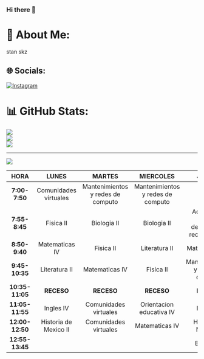 ### Hi there 👋

<!--
**jellyabi/jellyabi** is a ✨ _special_ ✨ repository because its `README.md` (this file) appears on your GitHub profile.

Here are some ideas to get you started:

- 🔭 I’m currently working on ...
- 🌱 I’m currently learning ...
- 👯 I’m looking to collaborate on ...
- 🤔 I’m looking for help with ...
- 💬 Ask me about ...
- 📫 How to reach me: ...
- 😄 Pronouns: ...
- ⚡ Fun fact: ...
-->

# 💫 About Me:
stan skz


## 🌐 Socials:
[![Instagram](https://img.shields.io/badge/Instagram-%23E4405F.svg?logo=Instagram&logoColor=white)](https://instagram.com/jelly_abii) 
# 📊 GitHub Stats:
![](https://github-readme-stats.vercel.app/api?username=jellyabi&theme=dark&hide_border=false&include_all_commits=false&count_private=false)<br/>
![](https://github-readme-streak-stats.herokuapp.com/?user=jellyabi&theme=dark&hide_border=false)<br/>
![](https://github-readme-stats.vercel.app/api/top-langs/?username=jellyabi&theme=dark&hide_border=false&include_all_commits=false&count_private=false&layout=compact)

---
[![](https://visitcount.itsvg.in/api?id=jellyabi&icon=0&color=0)](https://visitcount.itsvg.in)

<!-- Proudly created with GPRM ( https://gprm.itsvg.in ) -->

|     **HORA**    |        **LUNES**       |             **MARTES**             |            **MIERCOLES**           |                     **JUEVES**                    |             **VIERNES**            |
|:---------------:|:----------------------:|:----------------------------------:|:----------------------------------:|:-------------------------------------------------:|:----------------------------------:|
|  **7:00-7:50**  | Comunidades  virtuales | Mantenimientos y  redes de computo | Mantenimientos y  redes de computo |                     Fisica II                     | Mantenimientos y  redes de computo |
|  **7:55-8:45**  |        Fisica II       |             Biologia II            |             Biologia II            | Actividades fisicas  deportivas y  recreativas IV |             Biologia II            |
|  **8:50-9:40**  |     Matematicas IV     |              Fisica II             |            Literatura II           |                   Matematicas IV                  |           Matematicas IV           |
|  **9:45-10:35** |      Literatura II     |           Matematicas IV           |              Fisica II             |         Mantenimientos y  redes de computo        |              Fisica II             |
| **10:35-11:05** |       **RECESO**       |             **RECESO**             |             **RECESO**             |                     **RECESO**                    |             **RECESO**             |
| **11:05-11:55** |        Ingles IV       |       Comunidades  virtuales       |      Orientacion  educativa IV     |                     Ingles IV                     |       Historia de  Mexico II       |
| **12:00-12:50** | Historia de  Mexico II |       Comunidades  virtuales       |           Matematicas IV           |               Historia de  Mexico II              |            Literatura II           |
| **12:55-13:45** |                        |                                    |                                    |                    Biologia II                    |              Ingles IV             |
